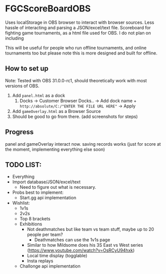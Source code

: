 # FGCScoreBoardOBS

Uses localStorage in OBS browser to interact with browser sources. Less hassle of interacting and parsing a JSON/excel/text file. 
Scoreboard for fighting game tournaments, as a html file used for OBS. I do not plan on including 

This will be useful for people who run offline tournaments, and online tournaments too but please note this is more designed and built for offline. 

## How to set up
Note: Tested with OBS 31.0.0-rc1, should theoretically work with most versions of OBS.

1. Add ```panel.html``` as a dock
   1. Docks -> Customer Browser Docks.. -> Add dock name + ```http://absolute/C:/"ENTER THE FILE URL HERE"``` -> Apply
2. Add ```gameOverlay.html``` as a Browser Source
3. Should be good to go from there. (add screenshots for steps)

## Progress
panel and gameOverlay interact now. 
saving records works (just for score at the moment, implementing everything else soon)

## TODO LIST:
- Everything
- Import database/JSON/excel/text
  - Need to figure out what is necessary.
- Probs best to implement:
  - Start.gg api implementation
- Wishlist: 
  - 1v1s
  - 2v2s
  - Top 8 brackets 
  - Exhibitions
    - Not deathmatches but like team vs team stuff, maybe up to 20 people per team?
      - Deathmatches can use the 1v1s page
    - Similar to how Mildsome does his 3S East vs West series (https://www.youtube.com/watch?v=OsRCyU94hxk) 
    - Local time display (togglable) 
    - Insta replays 
  - Challonge api implementation 